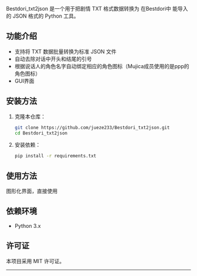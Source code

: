 Bestdori_txt2json 是一个用于把剧情 TXT 格式数据转换为 在Bestdori中 能导入的 JSON 格式的 Python 工具。

## 功能介绍

- 支持将 TXT 数据批量转换为标准 JSON 文件
- 自动去除对话中开头和结尾的引号
- 根据说话人的角色名字自动绑定相应的角色图标（Mujica成员使用的是ppp的角色图标）
- GUI界面

## 安装方法

1. 克隆本仓库：
    ```bash
    git clone https://github.com/jueze233/Bestdori_txt2json.git
    cd Bestdori_txt2json
    ```

2. 安装依赖：
    ```bash
    pip install -r requirements.txt
    ```

## 使用方法

图形化界面，直接使用



## 依赖环境

- Python 3.x



## 许可证

本项目采用 MIT 许可证。

---

